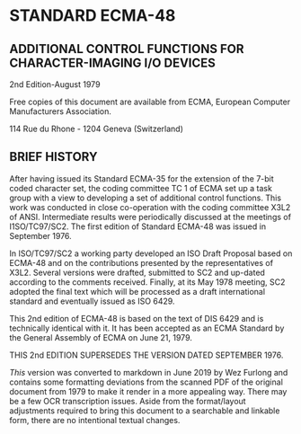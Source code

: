 # STANDARD ECMA-48
## ADDITIONAL CONTROL FUNCTIONS FOR CHARACTER-IMAGING I/O DEVICES

2nd Edition-August 1979

Free copies of this document are available from ECMA, European Computer
Manufacturers Association.

114 Rue du Rhone - 1204 Geneva (Switzerland)

## BRIEF HISTORY

After having issued its Standard ECMA-35 for the extension of the 7-bit coded
character set, the coding committee TC 1 of ECMA set up a task group with a
view to developing a set of additional control functions. This work was
conducted in close co-operation with the coding committee X3L2 of ANSI.
Intermediate results were periodically discussed at the meetings of
I1SO/TC97/SC2. The first edition of Standard ECMA-48 was issued in September
1976.

In ISO/TC97/SC2 a working party developed an ISO Draft Proposal based on
ECMA-48 and on the contributions presented by the representatives of X3L2.
Several versions were drafted, submitted to SC2 and up-dated according to the
comments received. Finally, at its May 1978 meeting, SC2 adopted the final text
which will be processed as a draft international standard and eventually issued
as ISO 6429.

This 2nd edition of ECMA-48 is based on the text of DIS 6429 and is technically
identical with it. It has been accepted as an ECMA Standard by the General
Assembly of ECMA on June 21, 1979.

THIS 2nd EDITION SUPERSEDES THE VERSION DATED SEPTEMBER 1976.

*This* version was converted to markdown in June 2019 by Wez Furlong and
contains some formatting deviations from the scanned PDF of the original
document from 1979 to make it render in a more appealing way. There may be a
few OCR transcription issues.  Aside from the format/layout adjustments
required to bring this document to a searchable and linkable form, there are no
intentional textual changes.


